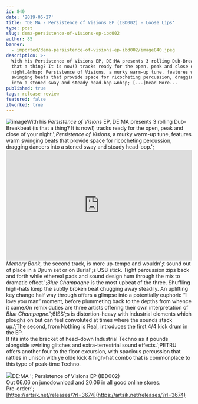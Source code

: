 ```yaml
---
id: 840
date: '2019-05-27'
title: 'DE:MA - Persistence of Visions EP (IBD002) - Loose Lips'
type: post
slug: dema-persistence-of-visions-ep-ibd002
author: 85
banner:
  - imported/dema-persistence-of-visions-ep-ibd002/image840.jpeg
description: >-
  With his Persistence of Visions EP, DE:MA presents 3 rolling Dub-Breakbeat (is
  that a thing? It is now!) tracks ready for the open, peak and close of your
  night.&nbsp; Persistence of Visions, a murky warm-up tune, features warm
  swinging beats that provide space for ricocheting percussion, dragging dancers
  into a stoned sway and steady head-bop.&nbsp; [...]Read More...
published: true
tags: release-review
featured: false
itworked: true
---
```

![image](../imported/dema-persistence-of-visions-ep-ibd002/image840.jpeg)With his _Persistence of Visions_ EP, DE:MA presents 3 rolling Dub-Breakbeat (is that a thing? It is now!) tracks ready for the open, peak and close of your night.';_Persistence of Visions_, a murky warm-up tune, features warm swinging beats that provide space for ricocheting percussion, dragging dancers into a stoned sway and steady head-bop.';<iframe width='100%' height='300' scrolling='no' frameborder='no' allow='autoplay' src='https://w.soundcloud.com/player/?url=https%3A//api.soundcloud.com/tracks/627538329&color=%23ff5500&auto_play=false&hide_related=false&show_comments=true&show_user=true&show_reposts=false&show_teaser=true'></iframe>_Memory Bank_, the second track, is more up-tempo and wouldn';t sound out of place in a Djrum set or on Burial';s USB stick. Tight percussion zips back and forth while ethereal pads and sound design hum through the mix to dramatic effect.';_Blue Champagne_ is the most upbeat of the three. Shuffling high-hats keep the subtly broken beat chugging away steadily. An uplifting key change half way through offers a glimpse into a potentially euphoric “I love you man” moment, before plummeting back to the depths from whence it came.On remix duties are three artists offering their own interpretation of _Blue Champagne_.';6ISS';s is distortion-heavy with industrial elements which ploughs on but can feel convoluted at times where the sounds stack up.';The second, from Nothing is Real, introduces the first 4/4 kick drum in the EP.  
It fits into the bracket of head-down Industrial Techno as it pounds alongside swirling glitches and extra-terrestrial sound effects.';PETRU offers another four to the floor excursion, with spacious percussion that rattles in unison with ye olde kick & high-hat combo that is commonplace to this type of peak-time Techno.

![](/wp-content/uploads/live/img/wysiwyg/5cec489fefef1.jpg)DE:MA '; Persistence of Visions EP (IBD002)  
Out 06.06 on junodownload and 20.06 in all good online stores.  
Pre-order:';  
[](https://artsik.net/releases/?rl=3674)[https://artsik.net/releases/?rl=3674](https://artsik.net/releases/?rl=3674)